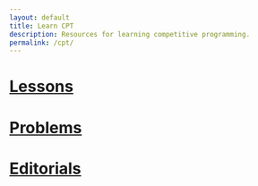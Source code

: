 ```yaml
---
layout: default
title: Learn CPT
description: Resources for learning competitive programming.
permalink: /cpt/
---
```


# [Lessons](/cpt-lessons/list)

# [Problems](/cpt-problems/list)

# [Editorials](/cpt-editorials/list)
